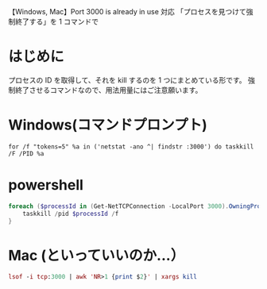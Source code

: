 【Windows, Mac】Port 3000 is already in use 対応 「プロセスを見つけて強制終了する」を 1 コマンドで

# はじめに

プロセスの ID を取得して、それを kill するのを 1 つにまとめている形です。
強制終了させるコマンドなので、用法用量にはご注意願います。

# Windows(コマンドプロンプト)

```windows(コマンドプロンプト)
for /f "tokens=5" %a in ('netstat -ano ^| findstr :3000') do taskkill /F /PID %a
```

# powershell

```powershell
foreach ($processId in (Get-NetTCPConnection -LocalPort 3000).OwningProcess) {
    taskkill /pid $processId /f
}
```

# Mac (といっていいのか...）

```mac
lsof -i tcp:3000 | awk 'NR>1 {print $2}' | xargs kill
```
